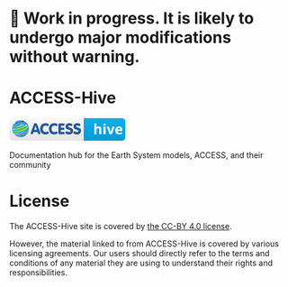 # :construction: Work in progress. It is likely to undergo major modifications without warning.

# ACCESS-Hive
[![ACCESS Hive Badge](docs/assets/badge.svg)](https://access-hive.github.io/website/)

Documentation hub for the Earth System models, ACCESS, and their community

# License
The ACCESS-Hive site is covered by [the CC-BY 4.0 license][License].

However, the material linked to from ACCESS-Hive is covered by various licensing agreements. Our users should directly refer to the terms and conditions of any material they are using to understand their rights and responsibilities.

[License]: License.md
